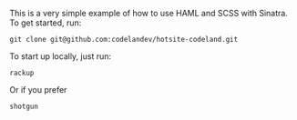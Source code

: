 This is a very simple example of how to use HAML and SCSS with Sinatra. To get started, run:

    git clone git@github.com:codelandev/hotsite-codeland.git

To start up locally, just run:

    rackup

Or if you prefer

    shotgun
